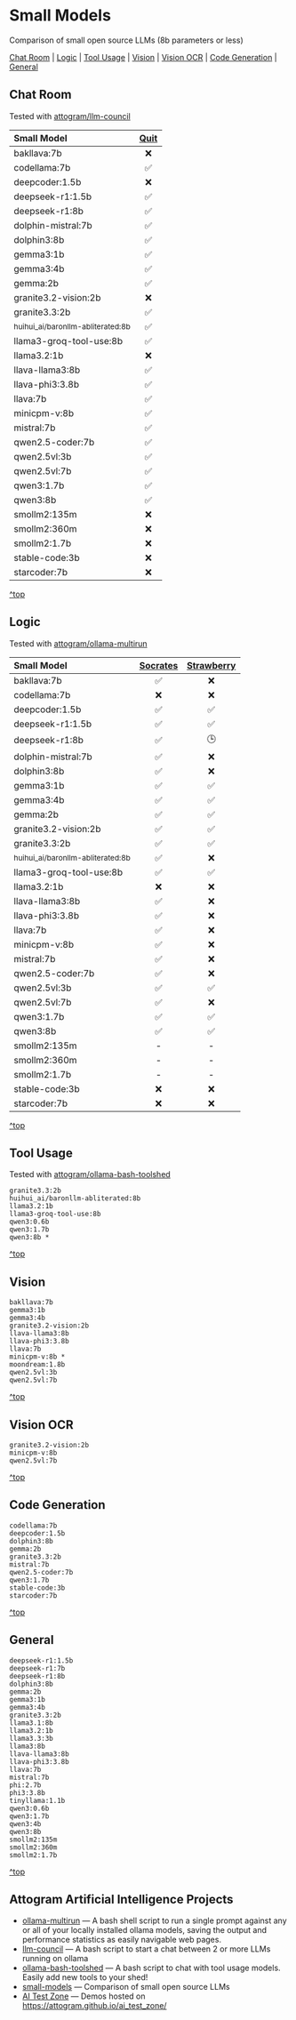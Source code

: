 # Small Models

Comparison of small open source LLMs (8b parameters or less)

[Chat Room](#Chat-Room) | [Logic](#Logic) | [Tool Usage](#Tool-Usage) | [Vision](#Vision) | [Vision OCR](#Vision-OCR) | [Code Generation](#Code-Generation) | [General](#General)

## Chat Room

Tested with [attogram/llm-council](https://github.com/attogram/llm-council)

| Small Model                                      | [Quit][101] |
|:-------------------------------------------------|:-----------:|
| bakllava:7b                                      |      ❌      |
| codellama:7b                                     |      ✅      |
| deepcoder:1.5b                                   |      ❌      |
| deepseek-r1:1.5b                                 |      ✅      |
| deepseek-r1:8b                                   |      ✅      |
| dolphin-mistral:7b                               |      ✅      |
| dolphin3:8b                                      |      ✅      |
| gemma3:1b                                        |      ✅      |
| gemma3:4b                                        |      ✅      |
| gemma:2b                                         |      ✅      |
| granite3.2-vision:2b                             |      ❌      |
| granite3.3:2b                                    |      ✅      |
| <small>huihui_ai/baronllm-abliterated:8b</small> |      ✅      |
| llama3-groq-tool-use:8b                          |      ✅      |
| llama3.2:1b                                      |      ❌      |
| llava-llama3:8b                                  |      ✅      |
| llava-phi3:3.8b                                  |      ✅      |
| llava:7b                                         |      ✅      |
| minicpm-v:8b                                     |      ✅      |
| mistral:7b                                       |      ✅      |
| qwen2.5-coder:7b                                 |      ✅      |
| qwen2.5vl:3b                                     |      ✅      |
| qwen2.5vl:7b                                     |      ✅      |
| qwen3:1.7b                                       |      ✅      |
| qwen3:8b                                         |      ✅      |
| smollm2:135m                                     |      ❌      |
| smollm2:360m                                     |      ❌      |
| smollm2:1.7b                                     |      ❌      |
| stable-code:3b                                   |      ❌      |
| starcoder:7b                                     |      ❌      |

[101]: <https://github.com/attogram/llm-council/blob/main/test-prompts/test.quit.txt> "Quit Test"

[^top](#Small-Models)

## Logic

Tested with [attogram/ollama-multirun](https://github.com/attogram/ollama-multirun)

| Small Model                                      | [Socrates][201] | [Strawberry][202] |
|:-------------------------------------------------|:---------------:|:-----------------:|
| bakllava:7b                                      |        ✅        |         ❌         |
| codellama:7b                                     |        ❌        |         ❌         |
| deepcoder:1.5b                                   |        ✅        |         ✅         |
| deepseek-r1:1.5b                                 |        ✅        |         ✅         |
| deepseek-r1:8b                                   |        ✅        |        🕒         |
| dolphin-mistral:7b                               |        ✅        |         ❌         |
| dolphin3:8b                                      |        ✅        |         ❌         |
| gemma3:1b                                        |        ✅        |         ✅         |
| gemma3:4b                                        |        ✅        |         ✅         |
| gemma:2b                                         |        ✅        |         ✅         |
| granite3.2-vision:2b                             |        ✅        |         ✅         |
| granite3.3:2b                                    |        ✅        |         ✅         |
| <small>huihui_ai/baronllm-abliterated:8b</small> |        ✅        |         ❌         |
| llama3-groq-tool-use:8b                          |        ✅        |         ✅         |
| llama3.2:1b                                      |        ❌        |         ❌         |
| llava-llama3:8b                                  |        ✅        |         ❌         |
| llava-phi3:3.8b                                  |        ✅        |         ❌         |
| llava:7b                                         |        ✅        |         ❌         |
| minicpm-v:8b                                     |        ✅        |         ❌         |
| mistral:7b                                       |        ✅        |         ❌         |
| qwen2.5-coder:7b                                 |        ✅        |         ❌         |
| qwen2.5vl:3b                                     |        ✅        |         ✅         |
| qwen2.5vl:7b                                     |        ✅        |         ❌         |
| qwen3:1.7b                                       |        ✅        |         ✅         |
| qwen3:8b                                         |        ✅        |         ✅         |
| smollm2:135m                                     |        -        |         -         |
| smollm2:360m                                     |        -        |         -         |
| smollm2:1.7b                                     |        -        |         -         |
| stable-code:3b                                   |        ❌        |         ❌         |
| starcoder:7b                                     |        ❌        |         ❌         |

[201]: <https://github.com/attogram/ollama-multirun/blob/main/test-prompts/socrates.txt> "Socrates Test"
[202]: <https://github.com/attogram/ollama-multirun/blob/main/test-prompts/strawberry.txt> "Strawberry Test"

[^top](#Small-Models)

## Tool Usage

Tested with [attogram/ollama-bash-toolshed](https://github.com/attogram/ollama-bash-toolshed)

```
granite3.3:2b
huihui_ai/baronllm-abliterated:8b
llama3.2:1b
llama3-groq-tool-use:8b
qwen3:0.6b
qwen3:1.7b
qwen3:8b *
```

[^top](#Small-Models)

## Vision
```
bakllava:7b
gemma3:1b
gemma3:4b
granite3.2-vision:2b 
llava-llama3:8b
llava-phi3:3.8b 
llava:7b 
minicpm-v:8b *
moondream:1.8b
qwen2.5vl:3b 
qwen2.5vl:7b
```

[^top](#Small-Models)

## Vision OCR
```
granite3.2-vision:2b
minicpm-v:8b
qwen2.5vl:7b
```

[^top](#Small-Models)

## Code Generation
```
codellama:7b
deepcoder:1.5b
dolphin3:8b
gemma:2b
granite3.3:2b
mistral:7b
qwen2.5-coder:7b
qwen3:1.7b
stable-code:3b
starcoder:7b
```

[^top](#Small-Models)

## General
```
deepseek-r1:1.5b
deepseek-r1:7b
deepseek-r1:8b
dolphin3:8b
gemma:2b
gemma3:1b
gemma3:4b
granite3.3:2b
llama3.1:8b
llama3.2:1b
llama3.3:3b
llama3:8b
llava-llama3:8b
llava-phi3:3.8b
llava:7b
mistral:7b
phi:2.7b
phi3:3.8b
tinyllama:1.1b
qwen3:0.6b
qwen3:1.7b
qwen3:4b
qwen3:8b
smollm2:135m
smollm2:360m
smollm2:1.7b
```

[^top](#Small-Models)

## Attogram Artificial Intelligence Projects

* [ollama-multirun](https://github.com/attogram/ollama-multirun) — A bash shell script to run a single prompt against any or all of your locally installed ollama models, saving the output and performance statistics as easily navigable web pages.
* [llm-council](https://github.com/attogram/llm-council) — A bash script to start a chat between 2 or more LLMs running on ollama
* [ollama-bash-toolshed](https://github.com/attogram/ollama-bash-toolshed) — A bash script to chat with tool usage models.  Easily add new tools to your shed!
* [small-models](https://github.com/attogram/small-models) — Comparison of small open source LLMs
* [AI Test Zone](https://github.com/attogram/ai_test_zone) — Demos hosted on https://attogram.github.io/ai_test_zone/
